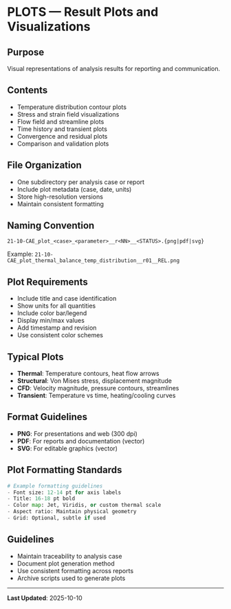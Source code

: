 # PLOTS — Result Plots and Visualizations

## Purpose
Visual representations of analysis results for reporting and communication.

## Contents
- Temperature distribution contour plots
- Stress and strain field visualizations
- Flow field and streamline plots
- Time history and transient plots
- Convergence and residual plots
- Comparison and validation plots

## File Organization
- One subdirectory per analysis case or report
- Include plot metadata (case, date, units)
- Store high-resolution versions
- Maintain consistent formatting

## Naming Convention
```
21-10-CAE_plot_<case>_<parameter>__r<NN>__<STATUS>.{png|pdf|svg}
```

Example: `21-10-CAE_plot_thermal_balance_temp_distribution__r01__REL.png`

## Plot Requirements
- Include title and case identification
- Show units for all quantities
- Include color bar/legend
- Display min/max values
- Add timestamp and revision
- Use consistent color schemes

## Typical Plots
- **Thermal**: Temperature contours, heat flow arrows
- **Structural**: Von Mises stress, displacement magnitude
- **CFD**: Velocity magnitude, pressure contours, streamlines
- **Transient**: Temperature vs time, heating/cooling curves

## Format Guidelines
- **PNG**: For presentations and web (300 dpi)
- **PDF**: For reports and documentation (vector)
- **SVG**: For editable graphics (vector)

## Plot Formatting Standards
```python
# Example formatting guidelines
- Font size: 12-14 pt for axis labels
- Title: 16-18 pt bold
- Color map: Jet, Viridis, or custom thermal scale
- Aspect ratio: Maintain physical geometry
- Grid: Optional, subtle if used
```

## Guidelines
- Maintain traceability to analysis case
- Document plot generation method
- Use consistent formatting across reports
- Archive scripts used to generate plots

---

**Last Updated**: 2025-10-10
